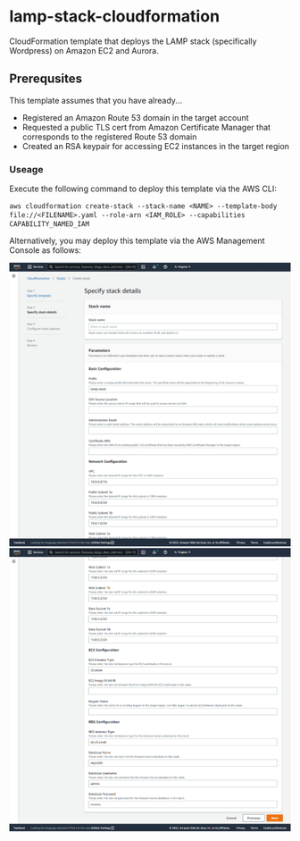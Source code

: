 # lamp-stack-cloudformation
CloudFormation template that deploys the LAMP stack (specifically Wordpress) on Amazon EC2 and Aurora.

## Prerequsites
This template assumes that you have already...
 - Registered an Amazon Route 53 domain in the target account
 - Requested a public TLS cert from Amazon Certificate Manager that corresponds to the registered Route 53 domain
 - Created an RSA keypair for accessing EC2 instances in the target region

### Useage
Execute the following command to deploy this template via the AWS CLI:
```
aws cloudformation create-stack --stack-name <NAME> --template-body file://<FILENAME>.yaml --role-arn <IAM_ROLE> --capabilities CAPABILITY_NAMED_IAM
```
Alternatively, you may deploy this template via the AWS Management Console as follows:

![Screenshot 1](https://github.com/mdmoats/lamp-stack-cloudformation/blob/main/assets/images/stack1.png)
![Screenshot 2](https://github.com/mdmoats/lamp-stack-cloudformation/blob/main/assets/images/stack2.png)
